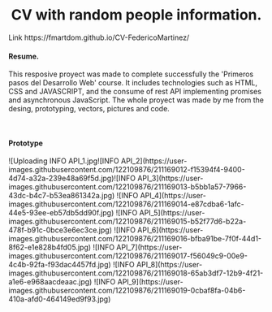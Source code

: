 <h1 align="center"> CV with random people information. </h1>
Link https://fmartdom.github.io/CV-FedericoMartinez/
<h4>Resume.</h4>
<p> This resposive proyect was made to complete successfully the 'Primeros pasos del Desarrollo Web' course. It includes technologies such as HTML, CSS and JAVASCRIPT, and the consume of rest API implementing promises and asynchronous JavaScript. The whole proyect was made by me from the desing, prototyping, vectors, pictures and code.</p><br>
<h4> Prototype </h4>
![Uploading INFO API_1.jpg![INFO API_2](https://user-images.githubusercontent.com/122109876/211169012-f15394f4-9400-4d74-a32a-239e48a69f5d.jpg)![INFO API_3](https://user-images.githubusercontent.com/122109876/211169013-b5bb1a57-7966-43dc-b4c7-b53ea861342a.jpg)
![INFO API_4](https://user-images.githubusercontent.com/122109876/211169014-e87cdba6-1afc-44e5-93ee-eb57db5dd90f.jpg)
![INFO API_5](https://user-images.githubusercontent.com/122109876/211169015-b52f77d6-b22a-478f-b91c-0bce3e6ec3ce.jpg)
![INFO API_6](https://user-images.githubusercontent.com/122109876/211169016-bfba91be-7f0f-44d1-8f62-e1e828b4fd05.jpg)
![INFO API_7](https://user-images.githubusercontent.com/122109876/211169017-f56049c9-00e9-4c4b-92fa-f93dac4457fd.jpg)
![INFO API_8](https://user-images.githubusercontent.com/122109876/211169018-65ab3df7-12b9-4f21-a1e6-e968aacdeaac.jpg)
![INFO API_9](https://user-images.githubusercontent.com/122109876/211169019-0cbaf8fa-04b6-410a-afd0-464149ed9f93.jpg)

